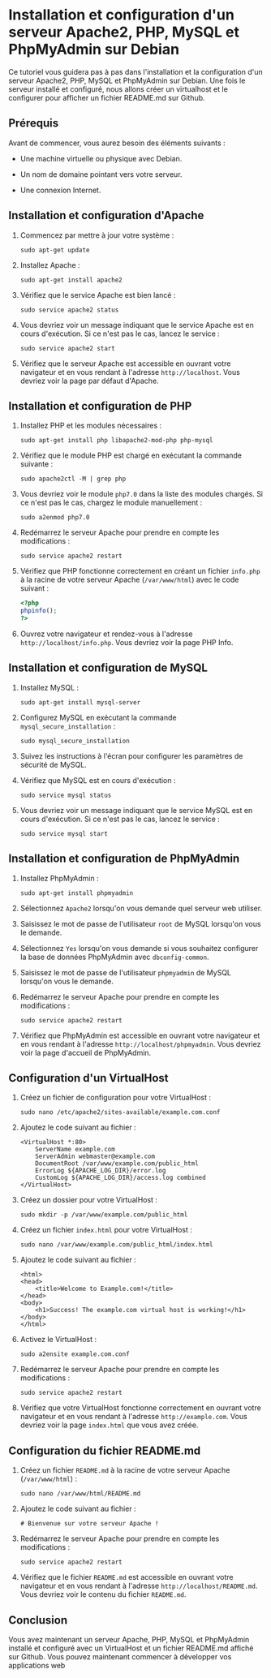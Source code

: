 # Installation et configuration d'un serveur Apache2, PHP, MySQL et PhpMyAdmin sur Debian

Ce tutoriel vous guidera pas à pas dans l'installation et la configuration d'un serveur Apache2, PHP, MySQL et PhpMyAdmin sur Debian. Une fois le serveur installé et configuré, nous allons créer un virtualhost et le configurer pour afficher un fichier README.md sur Github.

## Prérequis

Avant de commencer, vous aurez besoin des éléments suivants :

- Une machine virtuelle ou physique avec Debian.

- Un nom de domaine pointant vers votre serveur.

- Une connexion Internet.

## Installation et configuration d'Apache

1. Commencez par mettre à jour votre système :

    ```
    sudo apt-get update
    ```

2. Installez Apache :

    ```
    sudo apt-get install apache2
    ```

3. Vérifiez que le service Apache est bien lancé :

    ```
    sudo service apache2 status
    ```

4. Vous devriez voir un message indiquant que le service Apache est en cours d'exécution. Si ce n'est pas le cas, lancez le service :

    ```
    sudo service apache2 start
    ```

5. Vérifiez que le serveur Apache est accessible en ouvrant votre navigateur et en vous rendant à l'adresse `http://localhost`. Vous devriez voir la page par défaut d'Apache.  

## Installation et configuration de PHP

1. Installez PHP et les modules nécessaires :

    ```
    sudo apt-get install php libapache2-mod-php php-mysql
    ```

2. Vérifiez que le module PHP est chargé en exécutant la commande suivante :

    ```
    sudo apache2ctl -M | grep php
    ```

3. Vous devriez voir le module `php7.0` dans la liste des modules chargés. Si ce n'est pas le cas, chargez le module manuellement :

    ```
    sudo a2enmod php7.0
    ```

4. Redémarrez le serveur Apache pour prendre en compte les modifications :

    ```
    sudo service apache2 restart
    ```

5. Vérifiez que PHP fonctionne correctement en créant un fichier `info.php` à la racine de votre serveur Apache (`/var/www/html`) avec le code suivant :

    ```php
    <?php
    phpinfo();
    ?>
    ```

6. Ouvrez votre navigateur et rendez-vous à l'adresse `http://localhost/info.php`. Vous devriez voir la page PHP Info.

## Installation et configuration de MySQL

1. Installez MySQL :

    ```
    sudo apt-get install mysql-server
    ```

2. Configurez MySQL en exécutant la commande `mysql_secure_installation` :

    ```
    sudo mysql_secure_installation
    ```

3. Suivez les instructions à l'écran pour configurer les paramètres de sécurité de MySQL.

4. Vérifiez que MySQL est en cours d'exécution :

    ```
    sudo service mysql status
    ```

5. Vous devriez voir un message indiquant que le service MySQL est en cours d'exécution. Si ce n'est pas le cas, lancez le service :

    ```
    sudo service mysql start
    ```

## Installation et configuration de PhpMyAdmin

1. Installez PhpMyAdmin :

    ```
    sudo apt-get install phpmyadmin
    ```

2. Sélectionnez `Apache2` lorsqu'on vous demande quel serveur web utiliser.

3. Saisissez le mot de passe de l'utilisateur `root` de MySQL lorsqu'on vous le demande.

4. Sélectionnez `Yes` lorsqu'on vous demande si vous souhaitez configurer la base de données PhpMyAdmin avec `dbconfig-common`.

5. Saisissez le mot de passe de l'utilisateur `phpmyadmin` de MySQL lorsqu'on vous le demande.

6. Redémarrez le serveur Apache pour prendre en compte les modifications :

    ```
    sudo service apache2 restart
    ```

7. Vérifiez que PhpMyAdmin est accessible en ouvrant votre navigateur et en vous rendant à l'adresse `http://localhost/phpmyadmin`. Vous devriez voir la page d'accueil de PhpMyAdmin.

## Configuration d'un VirtualHost

1. Créez un fichier de configuration pour votre VirtualHost :

    ```
    sudo nano /etc/apache2/sites-available/example.com.conf
    ```

2. Ajoutez le code suivant au fichier :

    ```
    <VirtualHost *:80>
        ServerName example.com
        ServerAdmin webmaster@example.com
        DocumentRoot /var/www/example.com/public_html
        ErrorLog ${APACHE_LOG_DIR}/error.log
        CustomLog ${APACHE_LOG_DIR}/access.log combined
    </VirtualHost>
    ```

3. Créez un dossier pour votre VirtualHost :

    ```
    sudo mkdir -p /var/www/example.com/public_html
    ```

4. Créez un fichier `index.html` pour votre VirtualHost :

    ```
    sudo nano /var/www/example.com/public_html/index.html
    ```

5. Ajoutez le code suivant au fichier :

    ```
    <html>
    <head>
        <title>Welcome to Example.com!</title>
    </head>
    <body>
        <h1>Success! The example.com virtual host is working!</h1>
    </body>
    </html>
    ```

6. Activez le VirtualHost :

    ```
    sudo a2ensite example.com.conf
    ```

7. Redémarrez le serveur Apache pour prendre en compte les modifications :

    ```
    sudo service apache2 restart
    ```

8. Vérifiez que votre VirtualHost fonctionne correctement en ouvrant votre navigateur et en vous rendant à l'adresse `http://example.com`. Vous devriez voir la page `index.html` que vous avez créée.

## Configuration du fichier README.md

1. Créez un fichier `README.md` à la racine de votre serveur Apache (`/var/www/html`) :

    ```
    sudo nano /var/www/html/README.md
    ```

2. Ajoutez le code suivant au fichier :

    ```
    # Bienvenue sur votre serveur Apache !
    ```

3. Redémarrez le serveur Apache pour prendre en compte les modifications :

    ```
    sudo service apache2 restart
    ```

4. Vérifiez que le fichier `README.md` est accessible en ouvrant votre navigateur et en vous rendant à l'adresse `http://localhost/README.md`. Vous devriez voir le contenu du fichier `README.md`.

## Conclusion

Vous avez maintenant un serveur Apache, PHP, MySQL et PhpMyAdmin installé et configuré avec un VirtualHost et un fichier README.md affiché sur Github. Vous pouvez maintenant commencer à développer vos applications web 